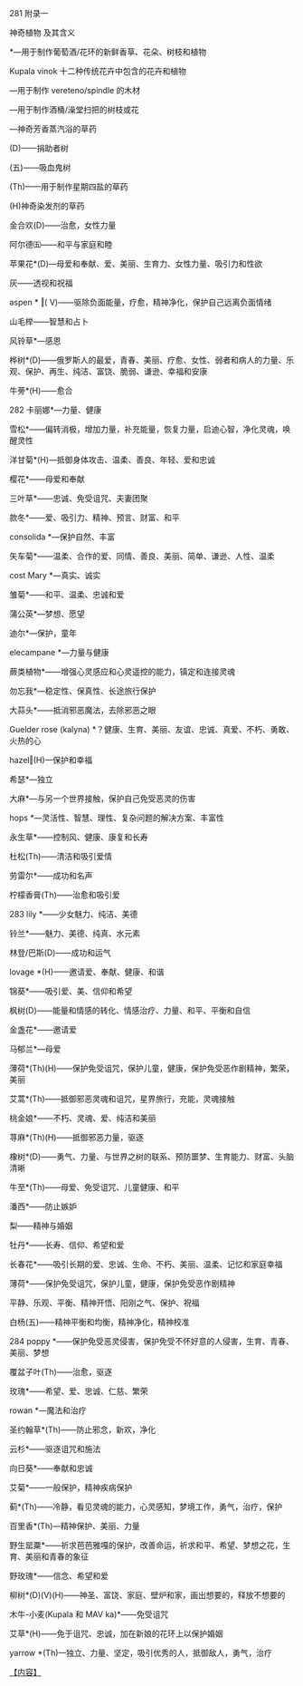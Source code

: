 <title>BYBOW-22</title>   <link rel="stylesheet" type="text/css" href="../stylesheet.css"> <link rel="stylesheet" type="text/css" href="../page_styles.css">

281 附录一

神奇植物
及其含义

*—用于制作葡萄酒/花环的新鲜香草、花朵、树枝和植物

Kupala vinok 十二种传统花卉中包含的花卉和植物

—用于制作 vereteno/spindle 的木材

—用于制作酒桶/澡堂扫把的树枝或花

—神奇芳香蒸汽浴的草药

(D)——捐助者树

(五)——吸血鬼树

(Th)——用于制作星期四盐的草药

(H)神奇染发剂的草药

金合欢(D)——治愈，女性力量

阿尔德㈤——和平与家庭和睦

苹果花*(D)—母爱和奉献、爱、美丽、生育力、女性力量、吸引力和性欲

灰——透视和祝福

aspen * ‖( V)——驱除负面能量，疗愈，精神净化，保护自己远离负面情绪

山毛榉——智慧和占卜

风铃草*—感恩

桦树*(D)——俄罗斯人的最爱，青春、美丽、疗愈、女性、弱者和病人的力量、乐观、保护、再生、纯洁、富饶、脆弱、谦逊、幸福和安康

牛蒡*(H)——愈合

282 卡丽娜*—力量、健康

雪松*——偏转消极，增加力量，补充能量，恢复力量，启迪心智，净化灵魂，唤醒灵性

洋甘菊*(H)—抵御身体攻击、温柔、善良、年轻、爱和忠诚

樱花*——母爱和奉献

三叶草*——忠诚、免受诅咒、夫妻团聚

款冬*——爱、吸引力、精神、预言、财富、和平

consolida *—保护自然、丰富

矢车菊*——温柔、合作的爱、同情、善良、美丽、简单、谦逊、人性、温柔

cost Mary *—真实、诚实

雏菊*——和平、温柔、忠诚和爱

蒲公英*—梦想、愿望

迪尔*—保护，童年

elecampane *—力量与健康

蕨类植物*——增强心灵感应和心灵遥控的能力，镇定和连接灵魂

勿忘我*—稳定性、保真性、长途旅行保护

大蒜头*——抵消邪恶魔法，去除邪恶之眼

Guelder rose (kalyna) *？健康、生育、美丽、友谊、忠诚、真爱、不朽、勇敢、火热的心

hazel‖(H)—保护和幸福

希瑟*—独立

大麻*—与另一个世界接触，保护自己免受恶灵的伤害

hops *—灵活性、智慧、理性、复杂问题的解决方案、丰富性

永生草*——控制风、健康、康复和长寿

杜松(Th)——清洁和吸引爱情

劳雷尔*——成功和名声

柠檬香膏(Th)——治愈和吸引爱

283 lily *——少女魅力、纯洁、美德

铃兰*——魅力、美德、纯真、水元素

林登/巴斯(D)——成功和运气

lovage *(H)——邀请爱、奉献、健康、和谐

锦葵*——吸引爱、美、信仰和希望

枫树(D)——能量和情感的转化、情感治疗、力量、和平、平衡和自信

金盏花*——邀请爱

马郁兰*—母爱

薄荷*(Th)(H)——保护免受诅咒，保护儿童，健康，保护免受恶作剧精神，繁荣，美丽

艾蒿*(Th)——抵御邪恶灵魂和诅咒，星界旅行，充能，灵魂接触

桃金娘*——不朽、灵魂、爱、纯洁和美丽

荨麻*(Th)(H)——抵御邪恶力量，驱逐

橡树*(D)——勇气、力量、与世界之树的联系、预防噩梦、生育能力、财富、头脑清晰

牛至*(Th)——母爱、免受诅咒、儿童健康、和平

潘西*——防止嫉妒

梨——精神与婚姻

牡丹*——长寿、信仰、希望和爱

长春花*——吸引长期的爱、忠诚、生命、不朽、美丽、温柔、记忆和家庭幸福

薄荷*——保护免受诅咒，保护儿童，健康，保护免受恶作剧精神

平静、乐观、平衡、精神开悟、阳刚之气、保护、祝福

白杨(五)——精神平衡和均衡，精神净化，精神校准

284 poppy *——保护免受恶灵侵害，保护免受不怀好意的人侵害，生育、青春、美丽、梦想

覆盆子叶(Th)——治愈，驱逐

玫瑰*——希望、爱、忠诚、仁慈、繁荣

rowan *—魔法和治疗

圣约翰草*(Th)——防止邪念，新欢，净化

云杉*——驱逐诅咒和施法

向日葵*——奉献和忠诚

艾菊*——一般保护，精神疾病保护

蓟*(Th)——冷静，看见灵魂的能力，心灵感知，梦境工作，勇气，治疗，保护

百里香*(Th)—精神保护、美丽、力量

野生罂粟*——祈求芭芭雅嘎的保护，改善命运，祈求和平、希望、梦想之花，生育、美丽和青春的象征

野玫瑰*——信念、希望和爱

柳树*(D)(V)(H)——神圣、富饶、家庭、壁炉和家，画出想要的，释放不想要的

木牛-小麦(Kupala 和 MAV ka)*——免受诅咒

艾草*(H)——免于诅咒、忠诚，加在新娘的花环上以保护婚姻

yarrow *(Th)—独立、力量、坚定，吸引优秀的人，抵御敌人，勇气，治疗

[【内容】](part0004.html#_idTextAnchor001)